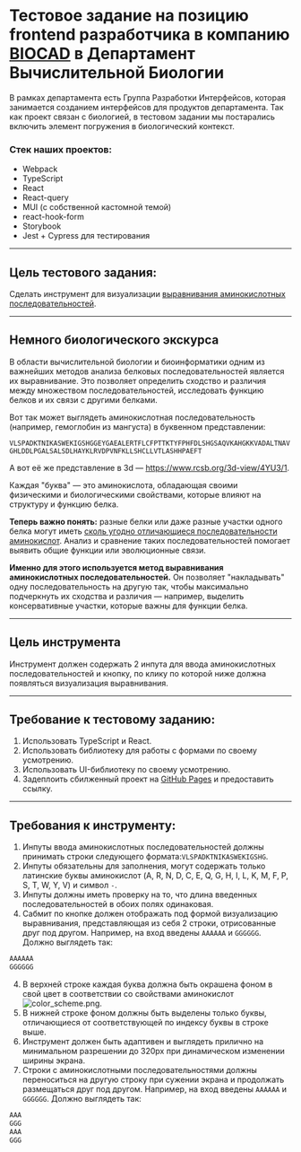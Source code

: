 # Тестовое задание на позицию frontend разработчика в компанию [BIOCAD](https://biocad.ru/) в Департамент Вычислительной Биологии

В рамках департамента есть Группа Разработки Интерфейсов, которая занимается созданием интерфейсов для продуктов
департамента. Так как проект связан с биологией, в тестовом задании мы постарались включить элемент погружения в
биологический контекст.

### Стек наших проектов:

- Webpack
- TypeScript
- React
- React-query
- MUI (с собственной кастомной темой)
- react-hook-form
- Storybook
- Jest + Cypress для тестирования

---

## Цель тестового задания:

Сделать инструмент для
визуализации [выравнивания аминокислотных последовательностей](https://biomolecula.ru/articles/12-metodov-v-kartinkakh-sukhaia-biologiia).

---

## Немного биологического экскурса

В области вычислительной биологии и биоинформатики одним из важнейших методов анализа белковых последовательностей
является их выравнивание. Это позволяет определить сходство и различия между множеством последовательностей, исследовать
функцию белков и их связи с другими белками.

Вот так может выглядеть аминокислотная последовательность (например, гемоглобин из мангуста) в буквенном представлении:

`VLSPADKTNIKASWEKIGSHGGEYGAEALERTFLCFPTTKTYFPHFDLSHGSAQVKAHGKKVADALTNAVGHLDDLPGALSALSDLHAYKLRVDPVNFKLLSHCLLVTLASHHPAEFT`

А вот её же представление в 3d — https://www.rcsb.org/3d-view/4YU3/1.

Каждая "буква" — это аминокислота, обладающая своими физическими и биологическими свойствами, которые влияют на
структуру и функцию белка.

**Теперь важно понять:** разные белки или даже разные участки одного белка могут иметь [сколь угодно отличающиеся
последовательности аминокислот](https://biomolecula.ru/img/content/2301/06.mnozhestvennoe-vyravnivanie.png). Анализ и сравнение таких последовательностей помогает выявить общие функции или
эволюционные связи.

**Именно для этого используется метод выравнивания аминокислотных последовательностей.** Он позволяет "накладывать" одну
последовательность на другую так, чтобы максимально подчеркнуть их сходства и различия — например, выделить
консервативные участки, которые важны для функции белка.

---

## Цель инструмента

Инструмент должен содержать 2 инпута для ввода аминокислотных последовательностей и кнопку, по клику по которой ниже
должна появляться визуализация выравнивания.

---

## Требование к тестовому заданию:

1. Использовать TypeScript и React.
2. Использовать библиотеку для работы с формами по своему усмотрению.
3. Использовать UI-библиотеку по своему усмотрению.
4. Задеплоить сбилженный проект на [GitHub Pages](https://github.com/gitname/react-gh-pages) и предоставить ссылку.

---

## Требования к инструменту:

1. Инпуты ввода аминокислотных последовательностей должны принимать строки следующего формата:`VLSPADKTNIKASWEKIGSHG`.
2. Инпуты обязательны для заполнения, могут содержать только латинские буквы аминокислот (A, R, N, D, C, E, Q, G, H, I,
   L, K, M, F, P, S, T, W, Y, V) и символ `-`.
3. Инпуты должны иметь проверку на то, что длина введенных последовательностей в обоих полях одинаковая.
3. Сабмит по кнопке должен отображать под формой визуализацию выравнивания, представляющая из себя 2 строки,
   отрисованные друг под другом.
   Например, на вход введены `АААААА` и `GGGGGG`. Должно выглядеть так:

```javascript
AAAAAA
GGGGGG
   ```

4. В верхней строке каждая буква должна быть окрашена фоном в свой цвет в соответствии со свойствами аминокислот
   ![color_scheme.png](../img/color_scheme.png).
5. В нижней строке фоном должны быть выделены только буквы, отличающиеся от соответствующей по индексу буквы в строке
   выше.
6. Инструмент должен быть адаптивен и выглядеть прилично на минимальном разрешении до 320px при динамическом изменении
   ширины экрана.
7. Строки с аминокислотными последовательностями должны переноситься на другую строку при сужении экрана и продолжать
   размещаться друг под другом. Например, на вход введены `АААААА` и `GGGGGG`. Должно выглядеть так:

```javascript
AAA
GGG
AAA
GGG
```